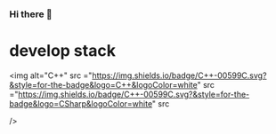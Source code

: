### Hi there 👋


# develop stack 


<img alt="C++" src 
="https://img.shields.io/badge/C++-00599C.svg?&style=for-the-badge&logo=C++&logoColor=white" src
="https://img.shields.io/badge/C++-00599C.svg?&style=for-the-badge&logo=CSharp&logoColor=white" src




/>



<!--
**SeungmoHan/SeungmoHan** is a ✨ _special_ ✨ repository because its `README.md` (this file) appears on your GitHub profile.

Here are some ideas to get you started:



- 🔭 I’m currently working on ...
- 🌱 I’m currently learning ...
- 👯 I’m looking to collaborate on ...
- 🤔 I’m looking for help with ...
- 💬 Ask me about ...
- 📫 How to reach me: ...
- 😄 Pronouns: ...
- ⚡ Fun fact: ...
-->
